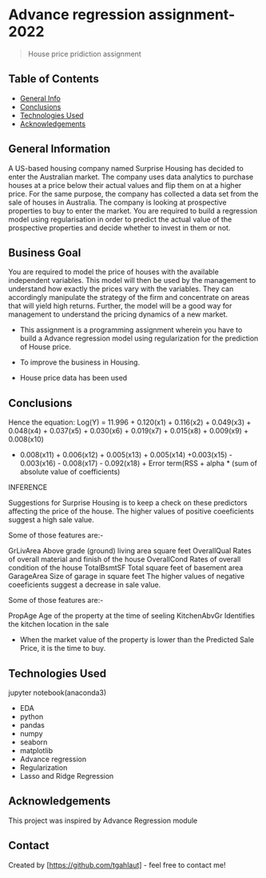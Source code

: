 # Advance regression assignment-2022
> House price pridiction assignment


## Table of Contents
* [General Info](#general-information)
* [Conclusions](#conclusions)
* [Technologies Used](#technologies-used)
* [Acknowledgements](#acknowledgements)


## General Information
A US-based housing company named Surprise Housing has decided to enter the Australian market. The company uses data analytics to purchase houses at a price below their actual values and flip them on at a higher price. For the same purpose, the company has collected a data set from the sale of houses in Australia.
The company is looking at prospective properties to buy to enter the market. You are required to build a regression model using regularisation in order to predict the actual value of the prospective properties and decide whether to invest in them or not.

## Business Goal 

You are required to model the price of houses with the available independent variables. This model will then be used by the management to understand how exactly the prices vary with the variables. They can accordingly manipulate the strategy of the firm and concentrate on areas that will yield high returns. Further, the model will be a good way for management to understand the pricing dynamics of a new market.

- This assignment is a programming assignment wherein you have to build a Advance  regression model using regularization for the prediction of House price.

- To improve the business in Housing.
- House price data has been used


## Conclusions
Hence the equation:
Log(Y) = 11.996 + 0.120(x1) + 0.116(x2) + 0.049(x3) + 0.048(x4) + 0.037(x5) + 0.030(x6) + 0.019(x7) + 0.015(x8) + 0.009(x9) + 0.008(x10)
+ 0.008(x11) + 0.006(x12) + 0.005(x13) + 0.005(x14) +0.003(x15) - 0.003(x16) - 0.008(x17) - 0.092(x18) + Error term(RSS + alpha * (sum of absolute value of coefficients)

INFERENCE

Suggestions for Surprise Housing is to keep a check on these predictors affecting the price of the house.
The higher values of positive coeeficients suggest a high sale value.

Some of those features are:-

GrLivArea	Above grade (ground) living area square feet
OverallQual	Rates of overall material and finish of the house
OverallCond	Rates of overall condition of the house
TotalBsmtSF	Total square feet of basement area
GarageArea	Size of garage in square feet
The higher values of negative coeeficients suggest a decrease in sale value.

Some of those features are:-

PropAge	Age of the property at the time of seeling
KitchenAbvGr	Identifies the kitchen location in the sale

* When the market value of the property is lower than the Predicted Sale Price, it is the time to buy.
​


## Technologies Used
 jupyter notebook(anaconda3)
* EDA
* python
* pandas
* numpy
* seaborn
* matplotlib
* Advance regression
* Regularization
* Lasso and Ridge Regression


## Acknowledgements
 This project was inspired by  Advance Regression module


## Contact
Created by [https://github.com/tgahlaut] - feel free to contact me!
